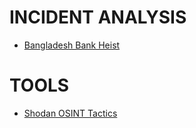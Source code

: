 # INCIDENT ANALYSIS

* [Bangladesh Bank Heist](./bangladesh-bank-heist)

# TOOLS

* [Shodan OSINT Tactics](./shodan)

